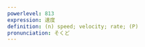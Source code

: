 ```yaml
---
powerlevel: 813
expression: 速度
definition: (n) speed; velocity; rate; (P)
pronunciation: そくど
---
```

